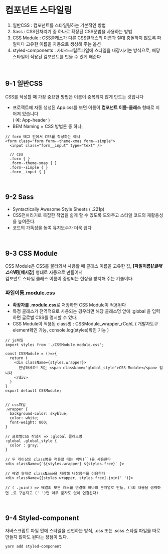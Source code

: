# 컴포넌트 스타일링<br>
1. 일반CSS : 컴포넌트를 스타일링하는 기본적인 방법<br>
2. Sass :  CSS전처리기 중 하나로 확장된 CSS문법을 사용하는 방법<br>
3. CSS Module : CSS클래스가 다른 CSS클래스의 이름과 절대 충돌하지 않도록 파일마다 고유한 이름을 자동으로 생성해 주는 옵션<br>
4. styled-components :  자바스크립트파일에 스타일을 내장시키는 방식으로, 해당 스타일이 적용된 컴포넌트를 만들 수 있게 해준다<br>
<br>

## 9-1 일반CSS<br>
CSS를 작성할 때 가장 중요한 방법은 이름이 중복되지 않게 만드는 것입니다
- 프로젝트에 자동 생성된 App.css를 보면 이름이 **컴포넌트 이름-클래스** 형태로 지어져 있습니다<br>
  ( 예: App-header )
- BEM Naming = CSS 방법론 중 하나,
```
// form 태그 안에서 CSS를 작성하는 예시
<form class="form form--theme-xmas form--simple">
  <input class="form__input" type="text" />
  
  // css 
  .form { }
  .form--theme-xmas { }
  .form--simple { }
  .form__input { }
```
<br>

## 9-2 Sass<br>
- Syntactically Awesome Style Sheets ( .221p) 
- CSS전처리기로 복잡한 작업을 쉽게 할 수 있도록 도와주고 스타일 코드의 재활용성을 높여준다.
- 코드의 가독성을 높여 유지보수가 더욱 쉽다 
<br>

## 9-3 CSS Module<br>
CSS Module은 CSS를 불러와서 사용할 때 클래스 이름을 고유한 값, **[파일이름]_[클래스이름]_[해시값]** 형태로 자동으로 만들어서<br>
컴포넌트 스타일 클래스 이름이 중첩되는 현상을 방지해 주는 기술이다.<br>

### 파일이름.module.css<br>
- **확장자를 .module.css**로 저장하면 CSS Module이 적용된다
- 특정 클래스가 전역적으로 사용되는 경우라면 해당 클래스명 앞에 :global 을 입력하면 글로벌 CSS를 명시할 수 있다.
- CSS Module이 적용된 class명 : CSSModule_wrapper_rCqhL ( 개발자도구 element확인 가능, console.log(styles)확인 가능 )

```
// js파일
import styles from './CSSModule.module.css';

const CSSModule = ()=>{
  return (
    <div className={styles.wrapper}>
      안녕하세요! 저는 <span className="global_style">CSS Module</span> 입니다
    </div>
  )
}
export default CSSModule;


// css파일
.wrapper {
  background-color: skyblue;
  color: white;
  font-weight: 800;
}

// 글로벌CSS 작성시 => :global 클래스명
:global .global_style {
  color : gray;
}

// 두 개이상의 class명을 적용할 때는 백틱(``)을 사용한다
<div className={`${styles.wrapper} ${styles.free}` }>

// 배열 형태로 className을 저장해 내장함수를 이용한다
<div className={[styles.wrapper, styles.free].join(' ')}>

// ( .join() => 배열의 모든 요소를 연결해 하나의 문자열로 만듦, ()의 내용을 생략하면 ,로 구분되고 (' ')면 아무 문자도 없이 연결된다)
```
<br>

## 9-4 Styled-component<br>
자바스크립트 파일 안에 스타일을 선언하는 방식, .css 또는 .scss 스타일 파일을 따로 만들지 않아도 된다는 장점이 있다.<br>
```
yarn add styled-component
```
<br>

